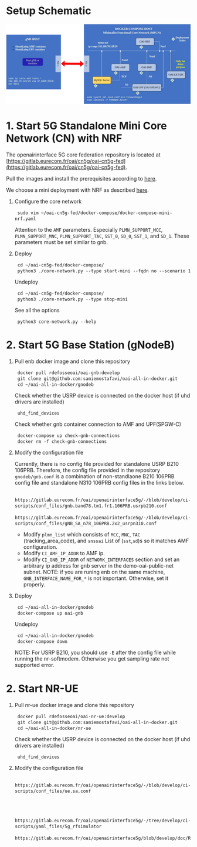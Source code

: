 # Setup Schematic

![Setup Schematic](5gCN-mini.jpeg "Setup Schematic")

# 1. Start 5G Standalone Mini Core Network (CN) with NRF

The openairinterface 5G core federation repository is located at [https://gitlab.eurecom.fr/oai/cn5g/oai-cn5g-fed](https://gitlab.eurecom.fr/oai/cn5g/oai-cn5g-fed).

Pull the images and install the prerequisites according to [here](https://gitlab.eurecom.fr/oai/cn5g/oai-cn5g-fed/-/blob/master/docs/DEPLOY_HOME.md).

We choose a mini deployment with NRF as described [here](https://gitlab.eurecom.fr/oai/cn5g/oai-cn5g-fed/-/blob/master/docs/DEPLOY_SA5G_MINI_DS_TESTER_DEPLOYMENT.md).

1. Configure the core network

		sudo vim ~/oai-cn5g-fed/docker-compose/docker-compose-mini-nrf.yaml
		
	Attention to the `AMF` parameters. Especially `PLMN_SUPPORT_MCC`, `PLMN_SUPPORT_MNC`, `PLMN_SUPPORT_TAC`, `SST_0`, `SD_0`, `SST_1`, and `SD_1`. These parameters must be set similar to gnb.

2. Deploy 

		cd ~/oai-cn5g-fed/docker-compose/
		python3 ./core-network.py --type start-mini --fqdn no --scenario 1
		
	Undeploy

		cd ~/oai-cn5g-fed/docker-compose/
		python3 ./core-network.py --type stop-mini
		
	See all the options
	
		python3 core-network.py --help


# 2. Start 5G Base Station (gNodeB)

1. Pull enb docker image and clone this repository

		docker pull rdefosseoai/oai-gnb:develop
		git clone git@github.com:samiemostafavi/oai-all-in-docker.git
		cd ~/oai-all-in-docker/gnodeb

	Check whether the USRP device is connected on the docker host (if uhd drivers are installed)
	
		uhd_find_devices
		
	Check whether gnb container connection to AMF and UPF(SPGW-C)
	
		docker-compose up check-gnb-connections
 		docker rm -f check-gnb-connections
	
2. Modify the configuration file		

	Currently, there is no config file provided for standalone USRP B210 106PRB. Therefore, the config file provided in the repository `gnodeb/gnb.conf` is a combination of non-standlaone B210 106PRB config file and standalone N310 106PRB config files in the links below.

		https://gitlab.eurecom.fr/oai/openairinterface5g/-/blob/develop/ci-scripts/conf_files/gnb.band78.tm1.fr1.106PRB.usrpb210.conf
		https://gitlab.eurecom.fr/oai/openairinterface5g/-/blob/develop/ci-scripts/conf_files/gNB_SA_n78_106PRB.2x2_usrpn310.conf
	
	* Modify `plmn_list` which consists of `MCC`, `MNC`, `TAC` (tracking_area_code), and `snssai` List of (`sst`,`sd`)s so it matches AMF configuration.
	* Modify `CI_AMF_IP_ADDR` to AMF ip.
	* Modify `CI_GNB_IP_ADDR` of `NETWORK_INTERFACES` section and set an arbitrary ip address for gnb server in the demo-oai-public-net subnet. NOTE: if you are runing enb on the same machine, `GNB_INTERFACE_NAME_FOR_*` is not important. Otherwise, set it properly.
	
3. Deploy

		cd ~/oai-all-in-docker/gnodeb		
		docker-compose up oai-gnb

	Undeploy
	
		cd ~/oai-all-in-docker/gnodeb
		docker-compose down

	NOTE: For USRP B210, you should use `-E` after the config file while running the nr-softmodem. Otherwise you get sampling rate not supported error.

# 2. Start NR-UE

1. Pull nr-ue docker image and clone this repository

		docker pull rdefosseoai/oai-nr-ue:develop
		git clone git@github.com:samiemostafavi/oai-all-in-docker.git
 		cd ~/oai-all-in-docker/nr-ue
		
	Check whether the USRP device is connected on the docker host (if uhd drivers are installed)
	
		uhd_find_devices
	
2. Modify the configuration file


		https://gitlab.eurecom.fr/oai/openairinterface5g/-/blob/develop/ci-scripts/conf_files/ue.sa.conf



		https://gitlab.eurecom.fr/oai/openairinterface5g/-/tree/develop/ci-scripts/yaml_files/5g_rfsimulator
		https://gitlab.eurecom.fr/oai/openairinterface5g/blob/develop/doc/RUNMODEM.md
